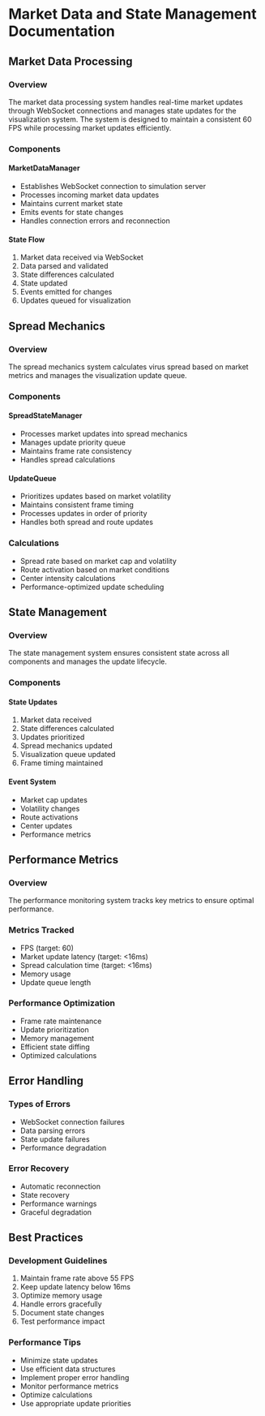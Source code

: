 # Market Data and State Management Documentation

## Market Data Processing

### Overview
The market data processing system handles real-time market updates through WebSocket connections and manages state updates for the visualization system. The system is designed to maintain a consistent 60 FPS while processing market updates efficiently.

### Components

#### MarketDataManager
- Establishes WebSocket connection to simulation server
- Processes incoming market data updates
- Maintains current market state
- Emits events for state changes
- Handles connection errors and reconnection

#### State Flow
1. Market data received via WebSocket
2. Data parsed and validated
3. State differences calculated
4. State updated
5. Events emitted for changes
6. Updates queued for visualization

## Spread Mechanics

### Overview
The spread mechanics system calculates virus spread based on market metrics and manages the visualization update queue.

### Components

#### SpreadStateManager
- Processes market updates into spread mechanics
- Manages update priority queue
- Maintains frame rate consistency
- Handles spread calculations

#### UpdateQueue
- Prioritizes updates based on market volatility
- Maintains consistent frame timing
- Processes updates in order of priority
- Handles both spread and route updates

### Calculations
- Spread rate based on market cap and volatility
- Route activation based on market conditions
- Center intensity calculations
- Performance-optimized update scheduling

## State Management

### Overview
The state management system ensures consistent state across all components and manages the update lifecycle.

### Components

#### State Updates
1. Market data received
2. State differences calculated
3. Updates prioritized
4. Spread mechanics updated
5. Visualization queue updated
6. Frame timing maintained

#### Event System
- Market cap updates
- Volatility changes
- Route activations
- Center updates
- Performance metrics

## Performance Metrics

### Overview
The performance monitoring system tracks key metrics to ensure optimal performance.

### Metrics Tracked
- FPS (target: 60)
- Market update latency (target: <16ms)
- Spread calculation time (target: <16ms)
- Memory usage
- Update queue length

### Performance Optimization
- Frame rate maintenance
- Update prioritization
- Memory management
- Efficient state diffing
- Optimized calculations

## Error Handling

### Types of Errors
- WebSocket connection failures
- Data parsing errors
- State update failures
- Performance degradation

### Error Recovery
- Automatic reconnection
- State recovery
- Performance warnings
- Graceful degradation

## Best Practices

### Development Guidelines
1. Maintain frame rate above 55 FPS
2. Keep update latency below 16ms
3. Optimize memory usage
4. Handle errors gracefully
5. Document state changes
6. Test performance impact

### Performance Tips
- Minimize state updates
- Use efficient data structures
- Implement proper error handling
- Monitor performance metrics
- Optimize calculations
- Use appropriate update priorities 